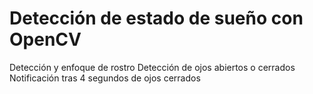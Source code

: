 # Detección de estado de sueño con OpenCV
Detección y enfoque de rostro
Detección de ojos abiertos o cerrados
Notificación tras 4 segundos de ojos cerrados
